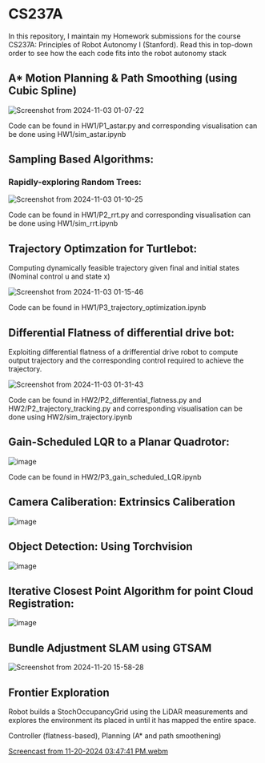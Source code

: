 # CS237A

In this repository, I maintain my Homework submissions for the course CS237A: Principles of Robot Autonomy I (Stanford). Read this in top-down order to see how the each code fits into the robot autonomy stack

## A* Motion Planning & Path Smoothing (using Cubic Spline)

![Screenshot from 2024-11-03 01-07-22](https://github.com/user-attachments/assets/27b082bb-68ec-4b11-b5e3-06c36926e411)

Code can be found in HW1/P1_astar.py and corresponding visualisation can be done using HW1/sim_astar.ipynb

## Sampling Based Algorithms: 
### Rapidly-exploring Random Trees:

![Screenshot from 2024-11-03 01-10-25](https://github.com/user-attachments/assets/41be230e-65c7-44bc-8522-8b9b4714669f)

Code can be found in HW1/P2_rrt.py and corresponding visualisation can be done using HW1/sim_rrt.ipynb

## Trajectory Optimzation for Turtlebot:

Computing dynamically feasible trajectory given final and initial states (Nominal control u and state x)

![Screenshot from 2024-11-03 01-15-46](https://github.com/user-attachments/assets/1e413171-3d7a-4771-8985-bf1272b3b049)

Code can be found in HW1/P3_trajectory_optimization.ipynb


## Differential Flatness of differential drive bot:

Exploiting differential flatness of a drifferential drive robot to compute output trajectory and the corresponding control required to achieve the trajectory.

![Screenshot from 2024-11-03 01-31-43](https://github.com/user-attachments/assets/d3002719-e643-4612-8204-8a64777f8d30)

Code can be found in HW2/P2_differential_flatness.py and HW2/P2_trajectory_tracking.py and corresponding visualisation can be done using HW2/sim_trajectory.ipynb

## Gain-Scheduled LQR to a Planar Quadrotor:

![image](https://github.com/user-attachments/assets/8a1d10dc-5593-4613-99f6-86a1da84113d)

Code can be found in HW2/P3_gain_scheduled_LQR.ipynb

## Camera Caliberation: Extrinsics Caliberation

![image](https://github.com/user-attachments/assets/3863c5a8-eb65-4e17-bcb4-4ab0a2baad7c)


## Object Detection: Using Torchvision

![image](https://github.com/user-attachments/assets/ef677154-aa89-48c5-856a-d013eee6bba5)

## Iterative Closest Point Algorithm for point Cloud Registration:

![image](https://github.com/user-attachments/assets/be85aed7-cacb-460a-86cd-3f31c129b22f)

## Bundle Adjustment SLAM using GTSAM

![Screenshot from 2024-11-20 15-58-28](https://github.com/user-attachments/assets/7d85742e-fd95-4a98-87e8-a504e1c8d154)

## Frontier Exploration

Robot builds a StochOccupancyGrid using the LiDAR measurements and explores the environment its placed in until it has mapped the entire space.

Controller (flatness-based), Planning (A* and path smoothening)
 
[Screencast from 11-20-2024 03:47:41 PM.webm](https://github.com/user-attachments/assets/3ce0eb0f-4a0d-4068-91e3-a8c6b2d09f28)






